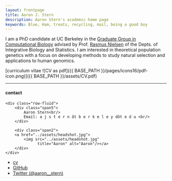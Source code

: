 ```yaml
---
layout: frontpage
title: Aaron J. Stern 
description: Aaron Stern's academic home page 
keywords: Blue, Ham, treats, recycling, mail, being a good boy
---
```

I am a PhD candidate at UC Berkeley in the <a href="https://ccb.berkeley.edu/academics/phd-in-computational-biology/">Graduate Group in Computational Biology</a> advised by Prof. <a href="http://www.nielsenlab.org/">Rasmus Nielsen</a> of the Depts. of Integrative Biology and Statistics. I am interested in theoretical population genetics with a focus on developing methods to study natural selection and applications to human genomics. 

[curriculum vitae ![CV as pdf]({{ BASE_PATH }}/pages/icons16/pdf-icon.png)]({{ BASE_PATH }}/assets/CV.pdf)<br/>


---


<div class="container">
<h4><a name="contact"></a>contact</h4>

    <div class="row-fluid">
        <div class="span5">
            Aaron Stern<br/>
            Email: a j s t e r n ăt b e r k e l e y dŏt e d u <br/>
        </div>

        <div class="span2">
        <a href="../assets/headshot.jpg">
            <img src="../assets/headshot.jpg"
                  title="Aaron" alt="Aaron"/></a>
        </div>
    </div>
</div>

<div class="navbar">
  <div class="navbar-inner">
      <ul class="nav">
          <li><a href="{{ BASE_PATH }}/assets/CV.pdf">cv</a></li>
          <li><a href="https://github.com/35ajstern">GitHub</a></li>
          <li><a href="https://twitter.com/aaron__stern">Twitter (@aaron__stern)</a></li>
      </ul>
  </div>
</div>
